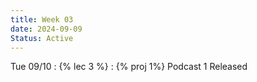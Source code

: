 ```yaml
---
title: Week 03
date: 2024-09-09
Status: Active
---
```


Tue 09/10
: {% lec 3 %}
: {% proj 1%} Podcast 1 Released
